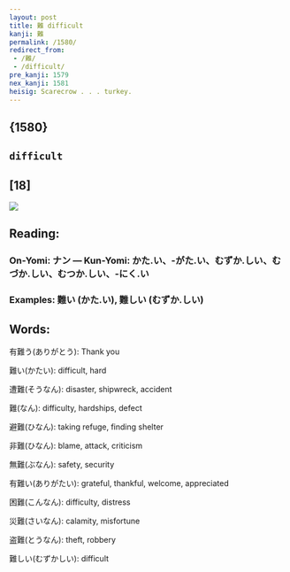 ```yaml
---
layout: post
title: 難 difficult
kanji: 難
permalink: /1580/
redirect_from:
 - /難/
 - /difficult/
pre_kanji: 1579
nex_kanji: 1581
heisig: Scarecrow . . . turkey.
---
```


## {1580}

## `difficult`

## [18]

<div class="stroke"><img src="E99BA3.png" /></div>

## Reading:

### On-Yomi: ナン &mdash; Kun-Yomi: かた.い、-がた.い、むずか.しい、むづか.しい、むつか.しい、-にく.い

### Examples: 難い (かた.い), 難しい (むずか.しい)

## Words:

有難う(ありがとう): Thank you

難い(かたい): difficult, hard

遭難(そうなん): disaster, shipwreck, accident

難(なん): difficulty, hardships, defect

避難(ひなん): taking refuge, finding shelter

非難(ひなん): blame, attack, criticism

無難(ぶなん): safety, security

有難い(ありがたい): grateful, thankful, welcome, appreciated

困難(こんなん): difficulty, distress

災難(さいなん): calamity, misfortune

盗難(とうなん): theft, robbery

難しい(むずかしい): difficult
